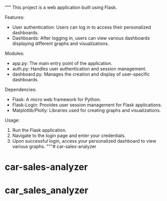 """
This project is a web application built using Flask.

Features:
- User authentication: Users can log in to access their personalized dashboards.
- Dashboards: After logging in, users can view various dashboards displaying different graphs and visualizations.

Modules:
- app.py: The main entry point of the application.
- auth.py: Handles user authentication and session management.
- dashboard.py: Manages the creation and display of user-specific dashboards.

Dependencies:
- Flask: A micro web framework for Python.
- Flask-Login: Provides user session management for Flask applications.
- Matplotlib/Plotly: Libraries used for creating graphs and visualizations.

Usage:
1. Run the Flask application.
2. Navigate to the login page and enter your credentials.
3. Upon successful login, access your personalized dashboard to view various graphs.
"""# car-sales-analyzer
# car-sales-analyzer
# car_sales_analyzer
